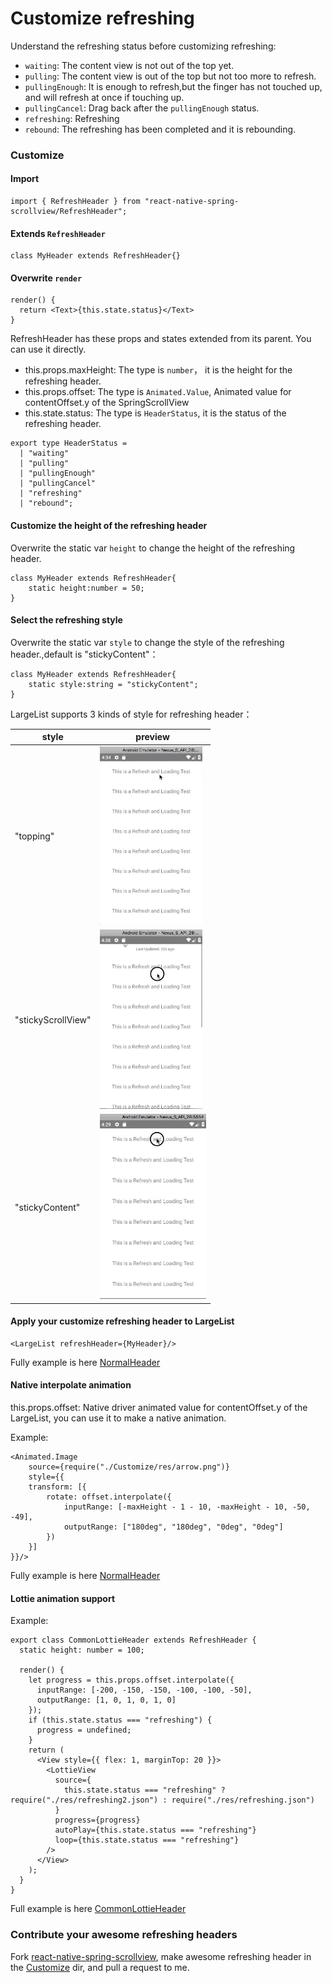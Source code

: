 # Customize refreshing

Understand the refreshing status before customizing refreshing:

* `waiting`: The content view is not out of the top yet.
* `pulling`: The content view is out of the top but not too more to refresh.
* `pullingEnough`: It is enough to refresh,but the finger has not touched up, and will refresh at once if touching up.
* `pullingCancel`: Drag back after the `pullingEnough` status.
* `refreshing`: Refreshing
* `rebound`: The refreshing has been completed and it is rebounding.

### Customize

#### Import
```$js
import { RefreshHeader } from "react-native-spring-scrollview/RefreshHeader";
```

#### Extends `RefreshHeader`
```$js
class MyHeader extends RefreshHeader{}
```

#### Overwrite `render`
```$js
render() {
  return <Text>{this.state.status}</Text>
}
```

RefreshHeader has these props and states extended from its parent. You can use it directly.

* this.props.maxHeight: The type is `number`， it is the height for the refreshing header.
* this.props.offset: The type is `Animated.Value`, Animated value for contentOffset.y of the SpringScrollView
* this.state.status: The type is `HeaderStatus`, it is the status of the refreshing header.
```$js
export type HeaderStatus =
  | "waiting"
  | "pulling"
  | "pullingEnough"
  | "pullingCancel"
  | "refreshing"
  | "rebound";
```

#### Customize the height of the refreshing header

Overwrite the static var `height` to change the height of the refreshing header.
```
class MyHeader extends RefreshHeader{
    static height:number = 50;
}
```

#### Select the refreshing style

Overwrite the static var `style` to change the style of the refreshing header.,default is "stickyContent"：
```
class MyHeader extends RefreshHeader{
    static style:string = "stickyContent";
}
```

LargeList supports 3 kinds of style for refreshing header：

style  |  preview
---- | ------
"topping" | ![topping](../../res/RefreshingTopping.gif)
"stickyScrollView" | ![stickyScrollView](../../res/RefreshingStickyScrollView.gif)
"stickyContent" | ![stickyContent](../../res/RefreshingStickyContent.gif)

#### Apply your customize refreshing header to LargeList
```$js
<LargeList refreshHeader={MyHeader}/>
```

Fully example is here [NormalHeader](https://github.com/bolan9999/react-native-spring-scrollview/blob/master/src/NormalHeader.js)

#### Native interpolate animation

this.props.offset: Native driver animated value for contentOffset.y of the LargeList, you can use it to make a native animation.

Example:

```$js
<Animated.Image
    source={require("./Customize/res/arrow.png")}
    style={{
    transform: [{
        rotate: offset.interpolate({
            inputRange: [-maxHeight - 1 - 10, -maxHeight - 10, -50, -49],
            outputRange: ["180deg", "180deg", "0deg", "0deg"]
        })
    }]
}}/>
```

Fully example is here [NormalHeader](https://github.com/bolan9999/react-native-spring-scrollview/blob/master/src/NormalHeader.js)

#### Lottie animation support

Example:
```
export class CommonLottieHeader extends RefreshHeader {
  static height: number = 100;

  render() {
    let progress = this.props.offset.interpolate({
      inputRange: [-200, -150, -150, -100, -100, -50],
      outputRange: [1, 0, 1, 0, 1, 0]
    });
    if (this.state.status === "refreshing") {
      progress = undefined;
    }
    return (
      <View style={{ flex: 1, marginTop: 20 }}>
        <LottieView
          source={
            this.state.status === "refreshing" ? require("./res/refreshing2.json") : require("./res/refreshing.json")
          }
          progress={progress}
          autoPlay={this.state.status === "refreshing"}
          loop={this.state.status === "refreshing"}
        />
      </View>
    );
  }
}
```

Full example is here [CommonLottieHeader](https://github.com/bolan9999/react-native-spring-scrollview/blob/master/src/Customize/CommonLottieHeader.js)

### Contribute your awesome refreshing headers

Fork [react-native-spring-scrollview](https://github.com/bolan9999/react-native-spring-scrollview), make awesome refreshing header in the [Customize](https://github.com/bolan9999/react-native-spring-scrollview/tree/master/src/Customize) dir, and pull a request to me.

